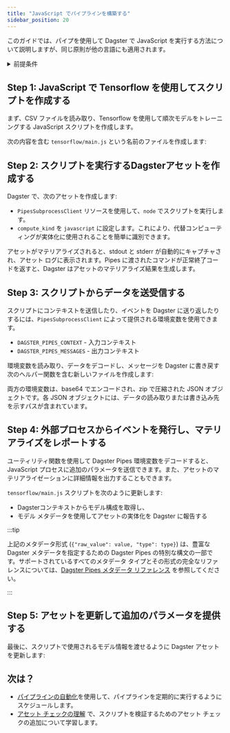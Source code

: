 ```yaml
---
title: "JavaScript でパイプラインを構築する"
sidebar_position: 20
---
```


このガイドでは、パイプを使用して Dagster で JavaScript を実行する方法について説明しますが、同じ原則が他の言語にも適用されます。

<details>
<summary>前提条件</summary>

このガイドに従うには、次のものが必要です:

- [アセット](/guides/build/assets/) に関する知識
- JavaScript と Node.js の基本的な理解

例を実行するには、以下をインストールする必要があります:

- [Node.js](https://nodejs.org/en/download/package-manager/)
- 次の Python パッケージ:

   ```bash
   pip install dagster dagster-webserver
   ```

- 次の Node パッケージ:

   ```bash
   npm install @tensorflow/tfjs
   ```
</details>

## Step 1: JavaScript で Tensorflow を使用してスクリプトを作成する

まず、CSV ファイルを読み取り、Tensorflow を使用して順次モデルをトレーニングする JavaScript スクリプトを作成します。

次の内容を含む `tensorflow/main.js` という名前のファイルを作成します:

<CodeExample path="docs_beta_snippets/docs_beta_snippets/guides/non-python/pipes-contrived-javascript.js" language="javascript" title="tensorflow/main.js" />

## Step 2: スクリプトを実行するDagsterアセットを作成する

Dagster で、次のアセットを作成します:

- `PipesSubprocessClient` リソースを使用して、`node` でスクリプトを実行します。
- `compute_kind` を `javascript` に設定します。これにより、代替コンピューティングが実体化に使用されることを簡単に識別できます。

<CodeExample path="docs_beta_snippets/docs_beta_snippets/guides/non-python/pipes-asset.py" language="python" />

アセットがマテリアライズされると、stdout と stderr が自動的にキャプチャされ、アセット ログに表示されます。Pipes に渡されたコマンドが正常終了コードを返すと、Dagster はアセットのマテリアライズ結果を生成します。

## Step 3: スクリプトからデータを送受信する

スクリプトにコンテキストを送信したり、イベントを Dagster に送り返したりするには、`PipesSubprocessClient` によって提供される環境変数を使用できます。

- `DAGSTER_PIPES_CONTEXT` - 入力コンテキスト
- `DAGSTER_PIPES_MESSAGES` - 出力コンテキスト

環境変数を読み取り、データをデコードし、メッセージを Dagster に書き戻す次のヘルパー関数を含む新しいファイルを作成します:

<CodeExample path="docs_beta_snippets/docs_beta_snippets/guides/non-python/pipes-javascript-utility.js" language="javascript" />

両方の環境変数は、base64 でエンコードされ、zip で圧縮された JSON オブジェクトです。各 JSON オブジェクトには、データの読み取りまたは書き込み先を示すパスが含まれています。

## Step 4: 外部プロセスからイベントを発行し、マテリアライズをレポートする

ユーティリティ関数を使用して Dagster Pipes 環境変数をデコードすると、JavaScript プロセスに追加のパラメータを送信できます。また、アセットのマテリアライゼーションに詳細情報を出力することもできます。

`tensorflow/main.js` スクリプトを次のように更新します:

- Dagsterコンテキストからモデル構成を取得し、
- モデル メタデータを使用してアセットの実体化を Dagster に報告する

<CodeExample path="docs_beta_snippets/docs_beta_snippets/guides/non-python/pipes-full-featured-javascript.js" language="javascript" />

:::tip

上記のメタデータ形式 (`{"raw_value": value, "type": type}`) は、豊富な Dagster メタデータを指定するための Dagster Pipes の特別な構文の一部です。サポートされているすべてのメタデータ タイプとその形式の完全なリファレンスについては、[Dagster Pipes メタデータ リファレンス](using-dagster-pipes/reference#passing-rich-metadata-to-dagster) を参照してください。

:::

## Step 5: アセットを更新して追加のパラメータを提供する

最後に、スクリプトで使用されるモデル情報を渡せるように Dagster アセットを更新します:

<CodeExample path="docs_beta_snippets/docs_beta_snippets/guides/non-python/pipes-asset-with-context.py" language="python" />

## 次は？

- [パイプラインの自動化](/guides/automate/index.md)を使用して、パイプラインを定期的に実行するようにスケジュールします。
- [アセット チェックの理解](/guides/test/asset-checks) で、スクリプトを検証するためのアセット チェックの追加について学習します。
